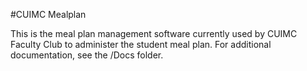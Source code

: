 #CUIMC Mealplan

This is the meal plan management software currently used by CUIMC Faculty Club to administer the student meal plan.  For additional documentation, see the /Docs folder.
